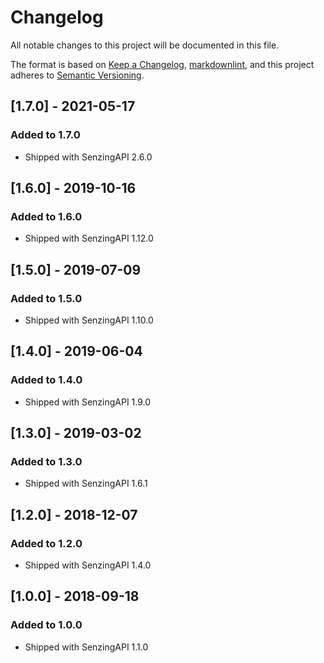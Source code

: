 # Changelog

All notable changes to this project will be documented in this file.

The format is based on [Keep a Changelog](https://keepachangelog.com/en/1.0.0/),
[markdownlint](https://dlaa.me/markdownlint/),
and this project adheres to [Semantic Versioning](https://semver.org/spec/v2.0.0.html).

## [1.7.0] - 2021-05-17

### Added to 1.7.0

- Shipped with SenzingAPI 2.6.0

## [1.6.0] - 2019-10-16

### Added to 1.6.0

- Shipped with SenzingAPI 1.12.0

## [1.5.0] - 2019-07-09

### Added to 1.5.0

- Shipped with SenzingAPI 1.10.0

## [1.4.0] - 2019-06-04

### Added to 1.4.0

- Shipped with SenzingAPI 1.9.0

## [1.3.0] - 2019-03-02

### Added to 1.3.0

- Shipped with SenzingAPI 1.6.1

## [1.2.0] - 2018-12-07

### Added to 1.2.0

- Shipped with SenzingAPI 1.4.0

## [1.0.0] - 2018-09-18

### Added to 1.0.0

- Shipped with SenzingAPI 1.1.0
